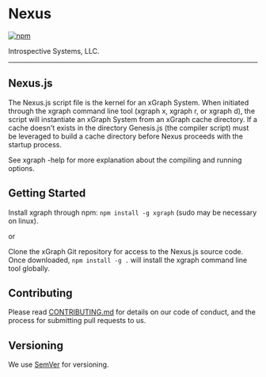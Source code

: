 # Nexus

[![npm](https://img.shields.io/npm/v/xgraph.svg?style=for-the-badge)](https://www.npmjs.com/package/xgraph)

Introspective Systems, LLC.

---
## Nexus.js

The Nexus.js script file is the kernel for an xGraph System. When initiated
through the xgraph command line tool (xgraph x, xgraph r, or xgraph d), the 
script will instantiate an xGraph System from an xGraph cache directory. If 
a cache doesn't exists in the directory Genesis.js (the compiler script) must
be leveraged to build a cache directory before Nexus proceeds with the startup process.

See xgraph -help for more explanation about the compiling and running options.

## Getting Started

Install xgraph through npm: `npm install -g xgraph` (sudo may be necessary on linux).

or 

Clone the xGraph Git repository for access to the Nexus.js source code. Once 
downloaded, `npm install -g .` will install the xgraph command line tool globally.

## Contributing

Please read [CONTRIBUTING.md](../bin/CONTRIBUTING.md) for details on our code of
conduct, and the process for submitting pull requests to us.

## Versioning

We use [SemVer](http://semver.org/) for versioning.
